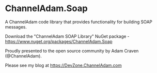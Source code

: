 # ChannelAdam.Soap
A ChannelAdam code library that provides functionality for building SOAP messages.

Download the "ChannelAdam SOAP Library" NuGet package - https://www.nuget.org/packages/ChannelAdam.Soap

Proudly presented to the open source community by Adam Craven (@ChannelAdam).

Please see my blog at https://DevZone.ChannelAdam.com
